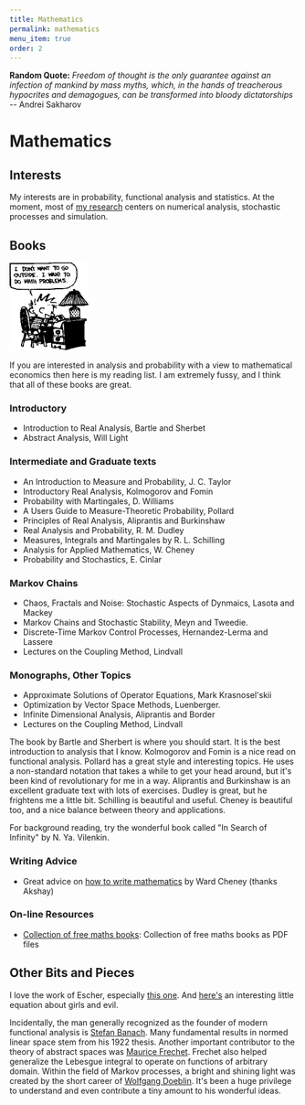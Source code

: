 ```yaml
---
title: Mathematics
permalink: mathematics
menu_item: true
order: 2
---
```


**Random Quote:** _Freedom of thought is the only guarantee against an
infection of mankind by mass myths, which, in the hands of treacherous
hypocrites and demagogues, can be transformed into bloody dictatorships_
-- Andrei Sakharov

# Mathematics

## Interests

My interests are in probability, functional analysis and statistics. At
the moment, most of [my research](research) centers on numerical
analysis, stochastic processes and simulation.

## Books

![image](/images/mathprob.gif)

If you are interested in analysis and probability with a view to
mathematical economics then here is my reading list. I am extremely
fussy, and I think that all of these books are great.

### Introductory

- Introduction to Real Analysis, Bartle and Sherbet
- Abstract Analysis, Will Light

### Intermediate and Graduate texts

- An Introduction to Measure and Probability, J. C. Taylor
- Introductory Real Analysis, Kolmogorov and Fomin
- Probability with Martingales, D. Williams
- A Users Guide to Measure-Theoretic Probability, Pollard
- Principles of Real Analysis, Aliprantis and Burkinshaw
- Real Analysis and Probability, R. M. Dudley
- Measures, Integrals and Martingales by R. L. Schilling
- Analysis for Applied Mathematics, W. Cheney
- Probability and Stochastics, E. Cinlar

### Markov Chains

- Chaos, Fractals and Noise: Stochastic Aspects of Dynmaics, Lasota
  and Mackey
- Markov Chains and Stochastic Stability, Meyn and Tweedie.
- Discrete-Time Markov Control Processes, Hernandez-Lerma and Lassere
- Lectures on the Coupling Method, Lindvall

### Monographs, Other Topics

- Approximate Solutions of Operator Equations, Mark Krasnosel'skii
- Optimization by Vector Space Methods, Luenberger.
- Infinite Dimensional Analysis, Aliprantis and Border
- Lectures on the Coupling Method, Lindvall

The book by Bartle and Sherbert is where you should start. It is the
best introduction to analysis that I know. Kolmogorov and Fomin is a
nice read on functional analysis. Pollard has a great style and
interesting topics. He uses a non-standard notation that takes a while
to get your head around, but it's been kind of revolutionary for me in a
way. Aliprantis and Burkinshaw is an excellent graduate text with lots
of exercises. Dudley is great, but he frightens me a little bit.
Schilling is beautiful and useful. Cheney is beautiful too, and a nice
balance between theory and applications.

For background reading, try the wonderful book called "In Search of
Infinity" by N. Ya. Vilenkin.

### Writing Advice

- Great advice on [how to write mathematics](/pdfs/advice.pdf)
  by Ward Cheney (thanks Akshay)

### On-line Resources

- [Collection of free maths
  books](http://www.e-booksdirectory.com/mathematics.php): Collection
  of free maths books as PDF files

## Other Bits and Pieces

I love the work of Escher, especially [this one](http://www.wikipaintings.org/en/m-c-escher/circle-limit-iv). And [here's](http://www.tumblr.com/tagged/proof-that-girls-are-evil) an interesting little equation
about girls and evil.

Incidentally, the man generally recognized as the founder of modern functional analysis is
[Stefan Banach](http://en.wikipedia.org/wiki/Stefan_Banach).
Many fundamental results in normed linear space stem from his 1922 thesis. Another important
contributor to the theory of abstract spaces was [Maurice Frechet](http://en.wikipedia.org/wiki/Maurice_Ren%C3%A9_Fr%C3%A9chet).
Frechet also helped generalize the Lebesgue integral to operate on functions of
arbitrary domain. Within the field of Markov processes, a bright and shining
light was created by the short career of [Wolfgang Doeblin](http://en.wikipedia.org/wiki/Wolfgang_Doeblin). It's been a huge
privilege to understand and even contribute a tiny amount to his wonderful
ideas.
